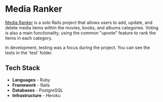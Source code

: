 # Media Ranker

[Media Ranker](https://media-ranker-app.herokuapp.com/) is a solo Rails project that allows users to add, update, and delete media items within the movies, books, and albums categories. Voting is also a main functionality, using the common "upvote" feature to rank the items in each category.  

In development, testing was a focus during the project. You can see the tests in the 'test' folder.

## Tech Stack
* **Languages** - Ruby
* **Framework** - Rails
* **Databases** - PostgreSQL
* **Infrastructure** - Heroku
